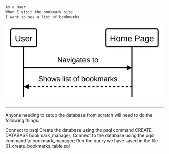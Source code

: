 ```
As a user
When I visit the bookmark site
I want to see a list of bookmarks
```

![maryland](images/rdm_01.svg)

---
Anyone needing to setup the database from scratch will need to do the following things:

Connect to psql
Create the database using the psql command CREATE DATABASE bookmark_manager;
Connect to the database using the pqsl command \c bookmark_manager;
Run the query we have saved in the file 01_create_bookmarks_table.sql